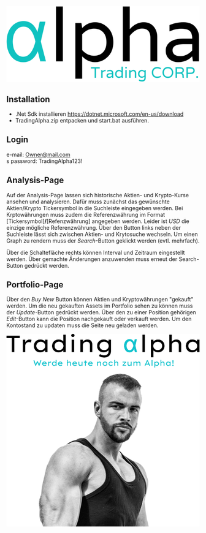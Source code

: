 ![Trading ALpha](https://raw.githubusercontent.com/Carloo999/TradingAlpha/3a42c725c4130dca2742ddec2cd38b4f60e40424/TradingAlpha.App/wwwroot/Assets/logo_white_mode.svg)

## Installation
- .Net Sdk installieren https://dotnet.microsoft.com/en-us/download <br>
- TradingAlpha.zip entpacken und start.bat ausführen.

## Login
e-mail: Owner@mail.com <br>s
password:  TradingAlpha123!

## Analysis-Page
Auf der Analysis-Page lassen sich historische Aktien- und Krypto-Kurse ansehen und analysieren.
Dafür muss zunächst das gewünschte Aktien/Krypto Tickersymbol in die Suchleiste eingegeben werden.
Bei Krptowährungen muss zudem die Referenzwährung im Format [Tickersymbol]**/**[Refenzwährung] angegeben werden.
Leider ist *USD* die einzige mögliche Referenzwährung.
Über den Button links neben der Suchleiste lässt sich zwischen Aktien- und Krytosuche wechseln.
Um einen Graph zu rendern muss der *Search*-Button geklickt werden (evtl. mehrfach).

Über die Schaltefläche rechts können Interval und Zeitraum eingestellt werden. Über gemachte Änderungen anzuwenden
muss erneut der Search-Button gedrückt werden.

## Portfolio-Page
Über den *Buy New* Button können Aktien und Kryptowährungen "gekauft" werden. Um die neu gekauften Assets im Portfolio sehen zu können muss der *Update*-Button gedrückt werden.
Über den zu einer Position gehörigen *Edit*-Button kann die Position nachgekauft oder verkauft werden.
Um den Kontostand zu updaten muss die Seite neu geladen werden.

![Trading ALpha Advertisement](https://raw.githubusercontent.com/Carloo999/TradingAlpha/5216c59e5b1ed88cc688c91763a0c98bbdd4b3b9/TradingAlpha.App/wwwroot/Assets/advertisement.png)